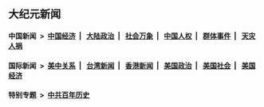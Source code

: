 ## 大纪元新闻

#### 中国新闻 &nbsp;>&nbsp; [中国经济](indexes/ncid283/README.md?06132045) &nbsp;| &nbsp; [大陆政治](indexes/ncid277/README.md?06132045) &nbsp;| &nbsp; [社会万象](indexes/ncid282/README.md?06132045) &nbsp;| &nbsp; [中国人权](indexes/ncid278/README.md?06132045) &nbsp;| &nbsp; [群体事件](indexes/ncid279/README.md?06132045) &nbsp;| &nbsp; [天灾人祸](indexes/ncid280/README.md?06132045)

#### 国际新闻 &nbsp;>&nbsp; [美中关系](indexes/nf1412576/README.md?06132045) &nbsp;| &nbsp; [台湾新闻](indexes/ncid1349361/README.md?06132045) &nbsp;| &nbsp; [香港新闻](indexes/ncid1349362/README.md?06132045) &nbsp;| &nbsp; [美国政治](indexes/ncid1078159/README.md?06132045) &nbsp;| &nbsp; [美国社会](indexes/ncid1078160/README.md?06132045) &nbsp;| &nbsp; [美国经济](indexes/ncid1078158/README.md?06132045)

#### 特别专题 &nbsp;>&nbsp; [中共百年历史](https://github.com/easy2view/epoch-special/blob/master/README.md?06132045)  
